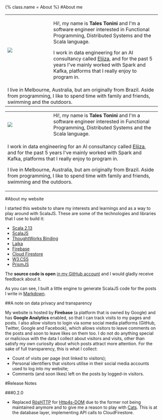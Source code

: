 {%
  class.name = About
%}
#About me

<div class="aside">
  <table class="w3-hide-small" style="width:100%">
    <tr>
      <td style="padding-right: 15px; width: 30%;"><img src="/img/talestonini.jpg" /></td>
      <td>
        <p>Hi!, my name is <strong>Tales Tonini</strong> and I'm a software engineer interested in Functional Programming, Distributed Systems and the Scala language.</p>
        <p>I work in data engineering for an AI consultancy called <a href="https://eliiza.com.au/">Eliiza</a>, and for the past 5 years I've mainly worked with Spark and Kafka, platforms that I really enjoy to program in.</p>
      </td>
    </tr>
    <tr>
      <td colspan="2">
        I live in Melbourne, Australia, but am originally from Brazil. Aside from programming, I like to spend time with family and friends, swimming and the outdoors.
      </td>
    </tr>
  </table>
  <table class="w3-hide-large w3-hide-medium" style="width:100%">
    <tr>
      <td style="padding-right: 10px; width: 30%;"><img src="/img/talestonini.jpg" /></td>
      <td>
        Hi!, my name is <strong>Tales Tonini</strong> and I'm a software engineer interested in Functional Programming, Distributed Systems and the Scala language.
      </td>
    </tr>
    <tr>
      <td colspan="2">
        <p>I work in data engineering for an AI consultancy called <a href="https://eliiza.com.au/">Eliiza</a>, and for the past 5 years I've mainly worked with Spark and Kafka, platforms that I really enjoy to program in.</p>
        <p>I live in Melbourne, Australia, but am originally from Brazil. Aside from programming, I like to spend time with family and friends, swimming and the outdoors.</p>
      </td>
    </tr>
  </table>
</div>

#About my website

I started this website to share my interests and learnings and as a way to play around with ScalaJS. These are some of
the technologies and libraries that I use to build it:

- [Scala 2.13](https://www.scala-lang.org/)
- [ScalaJS](https://www.scala-js.org/)
- [ThoughtWorks Binding](https://github.com/ThoughtWorksInc/Binding.scala)
- [Laika](https://planet42.github.io/Laika/)
- [Firebase](https://firebase.google.com/)
- [Cloud Firestore](https://firebase.google.com/firebase/cloud-firestore)
- [W3.CSS](https://www.w3schools.com/w3css/default.asp)
- [PrismJS](https://prismjs.com/index.html)

The **source code is open** [in my GitHub account](https://github.com/talestonini/talestonini.com) and I would gladly
receive feedback about it.

As you can see, I built a little engine to generate ScalaJS code for the posts I write in
[Markdown](https://en.wikipedia.org/wiki/Markdown).

##A note on data privacy and transparency

My website is hosted by **Firebase** (a platform that is owned by Google) and has **Google Analytics** enabled, so that
I can track visits to my pages and posts. I also allow visitors to login via some social media platforms (GitHub,
Twitter, Google and Facebook), which allows visitors to leave comments on the posts and soon to leave likes on them too.
I do not do anything special or malicious with the data I collect about visitors and visits, other than satisfy my own
curiosity about which posts attract more attention. For the sake of full transparency, this is what I collect:

- Count of visits per page (not linked to visitors);
- Personal identifiers that visitors utilise in their social media accounts used to log into my website;
- Comments (and soon likes) left on the posts by logged-in visitors.

#Release Notes

###0.2.0
- Replaced [RösHTTP](https://github.com/hmil/RosHTTP) for [Http4s-DOM](https://http4s.github.io/http4s-dom/) due to the
former not being maintained anymore and to give me a reason to play with [Cats](https://typelevel.org/cats/). This is at
the database layer, implementing API calls to CloudFirestore.
